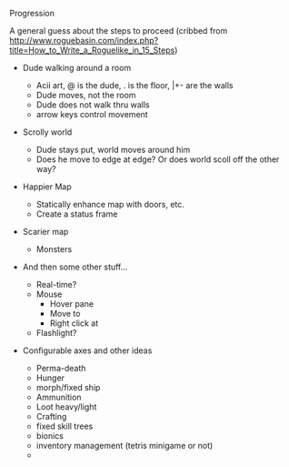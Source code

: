 Progression

A general guess about the steps to proceed (cribbed from http://www.roguebasin.com/index.php?title=How_to_Write_a_Roguelike_in_15_Steps)

* Dude walking around a room
  * Acii art, @ is the dude, . is the floor, |+- are the walls
  * Dude moves, not the room
  * Dude does not walk thru walls
  * arrow keys control movement
  
* Scrolly world
  * Dude stays put, world moves around him
  * Does he move to edge at edge? Or does world scoll off the other way?
  
* Happier Map
  * Statically enhance map with doors, etc.
  * Create a status frame

* Scarier map
  * Monsters
  
* And then some other stuff...
  * Real-time?
  * Mouse
    * Hover pane
    * Move to
    * Right click at
  * Flashlight?
  
* Configurable axes and other ideas
  * Perma-death
  * Hunger
  * morph/fixed ship
  * Ammunition
  * Loot heavy/light
  * Crafting
  * fixed skill trees
  * bionics
  * inventory management (tetris minigame or not)
  * 
  
 

